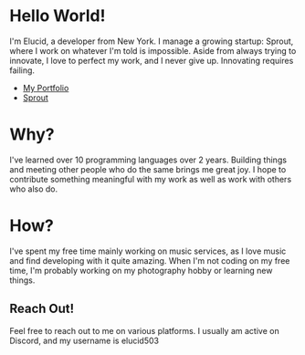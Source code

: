 # Hello World!
I'm Elucid, a developer from New York. I manage a growing startup: Sprout, where I work on whatever I'm told is impossible. Aside from always trying to innovate, I love to perfect my work, and I never give up. Innovating requires failing.

- [My Portfolio](https://elucid.vip)
- [Sprout](https://sproutsoftware.xyz)

# Why?
I've learned over 10 programming languages over 2 years. Building things and meeting other people who do the same brings me great joy. I hope to contribute something meaningful with my work as well as work with others who also do.

# How?
I've spent my free time mainly working on music services, as I love music and find developing with it quite amazing. When I'm not coding on my free time, I'm probably working on my photography hobby or learning new things. 

## Reach Out!
Feel free to reach out to me on various platforms. I usually am active on Discord, and my username is elucid503


